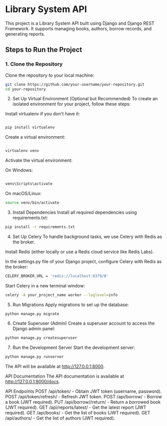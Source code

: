 # Library System API

This project is a Library System API built using Django and Django REST Framework. It supports managing books, authors, borrow records, and generating reports.

## Steps to Run the Project

### 1. Clone the Repository
Clone the repository to your local machine:

```bash
git clone https://github.com/your-username/your-repository.git
cd your-repository
```
2. Set Up Virtual Environment (Optional but Recommended)
To create an isolated environment for your project, follow these steps:

Install virtualenv if you don't have it:
```bash

pip install virtualenv
```
Create a virtual environment:

```bash

virtualenv venv
```
Activate the virtual environment:

On Windows:
```bash

venv\Scripts\activate
```
On macOS/Linux:
```bash
source venv/bin/activate
```

3. Install Dependencies
Install all required dependencies using requirements.txt:

```bash
pip install -r requirements.txt
```
4. Set Up Celery
To handle background tasks, we use Celery with Redis as the broker.

Install Redis (either locally or use a Redis cloud service like Redis Labs).

In the settings.py file of your Django project, configure Celery with Redis as the broker:
```bash
CELERY_BROKER_URL = 'redis://localhost:6379/0'
```
Start Celery in a new terminal window:

```bash
celery -A your_project_name worker --loglevel=info
```
5. Run Migrations
Apply migrations to set up the database:
```bash
python manage.py migrate
```

6. Create Superuser (Admin)
Create a superuser account to access the Django admin panel:
```bash
python manage.py createsuperuser
```
7. Run the Development Server
Start the development server:
```bash
python manage.py runserver
```
The API will be available at http://127.0.0.1:8000.

API Documentation
The API documentation is available at http://127.0.0.1:8000/docs.

API Endpoints
POST /api/token/ - Obtain JWT token (username, password).
POST /api/token/refresh/ - Refresh JWT token.
POST /api/borrow/ - Borrow a book (JWT required).
PUT /api/borrow/<id>/return/ - Return a borrowed book (JWT required).
GET /api/reports/latest/ - Get the latest report (JWT required).
GET /api/books/ - Get the list of books (JWT required).
GET /api/authors/ - Get the list of authors (JWT required).
